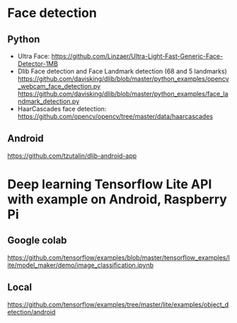 # Face detection
## Python
- Ultra Face:
https://github.com/Linzaer/Ultra-Light-Fast-Generic-Face-Detector-1MB
- Dlib Face detection and Face Landmark detection (68 and 5 landmarks)
https://github.com/davisking/dlib/blob/master/python_examples/opencv_webcam_face_detection.py
https://github.com/davisking/dlib/blob/master/python_examples/face_landmark_detection.py
- HaarCascades face detection:
https://github.com/opencv/opencv/tree/master/data/haarcascades

## Android
https://github.com/tzutalin/dlib-android-app


# Deep learning Tensorflow Lite API with example on Android, Raspberry Pi
## Google colab
https://github.com/tensorflow/examples/blob/master/tensorflow_examples/lite/model_maker/demo/image_classification.ipynb
## Local
https://github.com/tensorflow/examples/tree/master/lite/examples/object_detection/android

